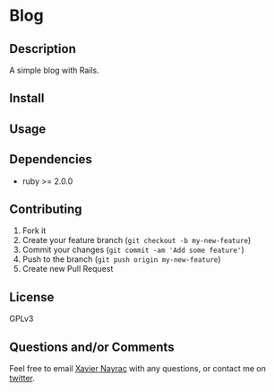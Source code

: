 Blog
================


Description
-----------

A simple blog with Rails.


Install
-------------------------


Usage
--------------------------



Dependencies
--------------------------

  * ruby >= 2.0.0

Contributing
-------------------------

1. Fork it
2. Create your feature branch (`git checkout -b my-new-feature`)
3. Commit your changes (`git commit -am 'Add some feature'`)
4. Push to the branch (`git push origin my-new-feature`)
5. Create new Pull Request

License
--------------------------

GPLv3

Questions and/or Comments
--------------------------

Feel free to email [Xavier Nayrac](mailto:xavier.nayrac@gmail.com)
with any questions, or contact me on [twitter](https://twitter.com/lkdjiin).
